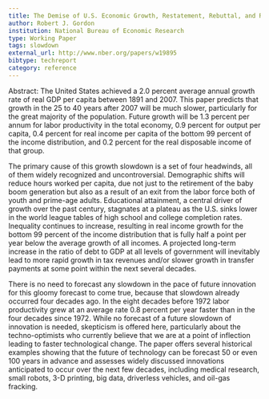 ```yaml
---
title: The Demise of U.S. Economic Growth, Restatement, Rebuttal, and Reflections
author: Robert J. Gordon
institution: National Bureau of Economic Research
type: Working Paper
tags: slowdown
external_url: http://www.nber.org/papers/w19895
bibtype: techreport
category: reference
---
```

Abstract: The United States achieved a 2.0 percent average annual growth rate of real GDP per capita between 1891 and 2007.  This paper predicts that growth in the 25 to 40 years after 2007 will be much slower, particularly for the great majority of the population.  Future growth will be 1.3 percent per annum for labor productivity in the total economy, 0.9 percent for output per capita, 0.4 percent for real income per capita of the bottom 99 percent of the income distribution, and 0.2 percent for the real disposable income of that group.  

The primary cause of this growth slowdown is a set of four headwinds, all of them widely recognized and uncontroversial.  Demographic shifts will reduce hours worked per capita, due not just to the retirement of the baby boom generation but also as a result of an exit from the labor force both of youth and prime-age adults.  Educational attainment, a central driver of growth over the past century, stagnates at a plateau as the U.S. sinks lower in the world league tables of high school and college completion rates.  Inequality continues to increase, resulting in real income growth for the bottom 99 percent of the income distribution that is fully half a point per year below the average growth of all incomes.  A projected long-term increase in the ratio of debt to GDP at all levels of government will inevitably lead to more rapid growth in tax revenues and/or slower growth in transfer payments at some point within the next several decades.

There is no need to forecast any slowdown in the pace of future innovation for this gloomy forecast to come true, because that slowdown already occurred four decades ago.  In the eight decades before 1972 labor productivity grew at an average rate 0.8 percent per year faster than in the four decades since 1972.  While no forecast of a future slowdown of innovation is needed, skepticism is offered here, particularly about the techno-optimists who currently believe that we are at a point of inflection leading to faster technological change.  The paper offers several historical examples showing that the future of technology can be forecast 50 or even 100 years in advance and assesses widely discussed innovations anticipated to occur over the next few decades, including medical research, small robots, 3-D printing, big data, driverless vehicles, and oil-gas fracking.
